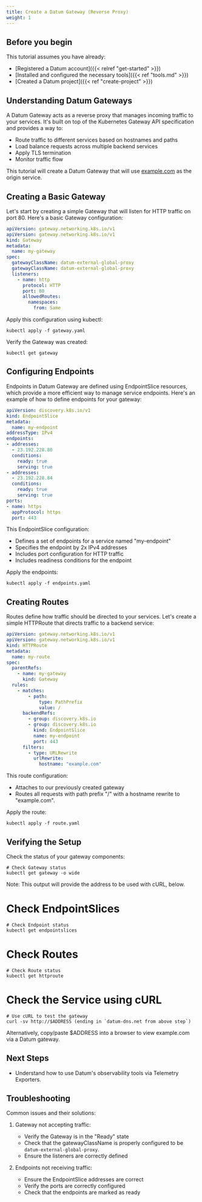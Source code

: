 ```yaml
---
title: Create a Datum Gateway (Reverse Proxy)
weight: 1
---
```


## Before you begin

This tutorial assumes you have already:

- [Registered a Datum account]({{< relref "get-started" >}})
- [Installed and configured the necessary tools]({{< ref "tools.md" >}})
- [Created a Datum project]({{< ref "create-project" >}})

## Understanding Datum Gateways

A Datum Gateway acts as a reverse proxy that manages incoming traffic to your services. It's built on top of the Kubernetes Gateway API specification and provides a way to:

- Route traffic to different services based on hostnames and paths
- Load balance requests across multiple backend services
- Apply TLS termination
- Monitor traffic flow

This tutorial will create a Datum Gateway that will use
[example.com](https://www.example.com) as the origin service.

## Creating a Basic Gateway

Let's start by creating a simple Gateway that will listen for HTTP traffic on port 80. Here's a basic Gateway configuration:

```yaml
apiVersion: gateway.networking.k8s.io/v1
apiVersion: gateway.networking.k8s.io/v1
kind: Gateway
metadata:
  name: my-gateway
spec:
  gatewayClassName: datum-external-global-proxy
  gatewayClassName: datum-external-global-proxy
  listeners:
    - name: http
      protocol: HTTP
      port: 80
      allowedRoutes:
        namespaces:
          from: Same
```

Apply this configuration using kubectl:

```shell
kubectl apply -f gateway.yaml
```

Verify the Gateway was created:

```shell
kubectl get gateway
```

## Configuring Endpoints

Endpoints in Datum Gateway are defined using EndpointSlice resources, which provide a more efficient way to manage service endpoints. Here's an example of how to define endpoints for your gateway:

```yaml
apiVersion: discovery.k8s.io/v1
kind: EndpointSlice
metadata:
  name: my-endpoint
addressType: IPv4
endpoints:
- addresses:
  - 23.192.228.80
  conditions:
    ready: true
    serving: true
- addresses:
  - 23.192.228.84
  conditions:
    ready: true
    serving: true
ports:
- name: https
  appProtocol: https
  port: 443
```

This EndpointSlice configuration:
- Defines a set of endpoints for a service named "my-endpoint"
- Specifies the endpoint by 2x IPv4 addresses
- Includes port configuration for HTTP traffic
- Includes readiness conditions for the  endpoint

Apply the endpoints:

```shell
kubectl apply -f endpoints.yaml
```

## Creating Routes

Routes define how traffic should be directed to your services. Let's create a simple HTTPRoute that directs traffic to a backend service:

```yaml
apiVersion: gateway.networking.k8s.io/v1
apiVersion: gateway.networking.k8s.io/v1
kind: HTTPRoute
metadata:
  name: my-route
spec:
  parentRefs:
    - name: my-gateway
      kind: Gateway
  rules:
    - matches:
        - path:
            type: PathPrefix
            value: /
      backendRefs:
        - group: discovery.k8s.io
        - group: discovery.k8s.io
          kind: EndpointSlice
          name: my-endpoint
          port: 443
      filters:
        - type: URLRewrite
          urlRewrite:
            hostname: "example.com"
```

This route configuration:
- Attaches to our previously created gateway
- Routes all requests with path prefix "/"  with a hostname rewrite to "example.com".

Apply the route:

```shell
kubectl apply -f route.yaml
```

## Verifying the Setup

Check the status of your gateway components:

```shell
# Check Gateway status
kubectl get gateway -o wide
```

Note: This output will provide the address to be used with cURL, below.

# Check EndpointSlices
```shell
# Check Endpoint status
kubectl get endpointslices
```

# Check Routes
```shell
# Check Route status
kubectl get httproute
```

# Check the Service using cURL

```shell
# Use cURL to test the gateway
curl -sv http://$ADDRESS (ending in `datum-dns.net from above step`)
```

Alternatively, copy/paste $ADDRESS into a browser to view example.com via a
Datum gateway.

## Next Steps

- Understand how to use Datum's observability tools via Telemetry Exporters.

## Troubleshooting

Common issues and their solutions:

1. Gateway not accepting traffic:
   - Verify the Gateway is in the "Ready" state
   - Check that the gatewayClassName is properly configured to be `datum-external-global-proxy`.
   - Ensure the listeners are correctly defined

2. Endpoints not receiving traffic:
   - Ensure the EndpointSlice addresses are correct
   - Verify the ports are correctly configured
   - Check that the endpoints are marked as ready

